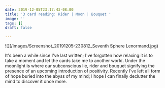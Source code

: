 ```yaml
---
date: 2019-12-05T23:17:43-08:00
title: '3 card reading: Rider | Moon | Bouquet '
image: ''
tags: []
draft: false

---
```

![](/images/Screenshot_20191205-230812_Seventh Sphere Lenormand.jpg)

It's been a while since I've last written; I've forgotten how relaxing it is to take a moment and let the cards take me to another world. Under the moonlight is where our subconscious lie, rider and bouquet signifying the presence of an upcoming introduction of positivity. Recently I've left all form of hope buried into the abyss of my mind; I hope I can finally declutter the mind to discover it once more. 